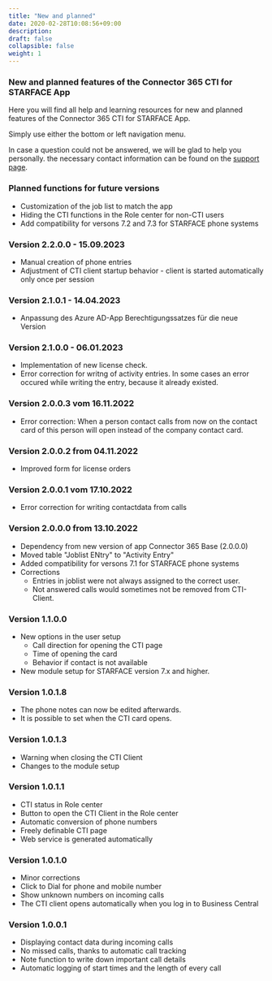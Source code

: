 ```yaml
---
title: "New and planned"
date: 2020-02-28T10:08:56+09:00
description: 
draft: false
collapsible: false
weight: 1
---
```

### New and planned features of the Connector 365 CTI for STARFACE App

Here you will find all help and learning resources for new and planned features of the Connector 365 CTI for STARFACE App.

Simply use either the bottom or left navigation menu.

In case a question could not be answered, we will be glad to help you personally. the necessary contact information can be found on the [support page](en-us/apps/help-and-support/).

### Planned functions for future versions
- Customization of the job list to match the app
- Hiding the CTI functions in the Role center for non-CTI users
- Add compatibility for versons 7.2 and 7.3 for STARFACE phone systems

### Version 2.2.0.0 - 15.09.2023
- Manual creation of phone entries
- Adjustment of CTI client startup behavior - client is started automatically only once per session

### Version 2.1.0.1 - 14.04.2023
- Anpassung des Azure AD-App Berechtigungssatzes für die neue Version
### Version 2.1.0.0 - 06.01.2023
- Implementation of new license check.
- Error correction for writng of activity entries.
  In some cases an error occured while writing the entry, because it already existed.

### Version 2.0.0.3 vom 16.11.2022
 - Error correction: When a person contact calls from now on the contact card of this person will open instead of the company contact card.

### Version 2.0.0.2 from 04.11.2022
 - Improved form for license orders

### Version 2.0.0.1 vom 17.10.2022
- Error correction for writing contactdata from calls

### Version 2.0.0.0 from 13.10.2022
- Dependency from new version of app Connector 365 Base (2.0.0.0)
- Moved table "Joblist ENtry" to "Activity Entry"
- Added compatibility for versons 7.1 for STARFACE phone systems
- Corrections
    - Entries in joblist were not always assigned to the correct user.
    - Not answered calls would sometimes not be removed from CTI-Client.

### Version 1.1.0.0
- New options in the user setup
  - Call direction for opening the CTI page
  - Time of opening the card
  - Behavior if contact is not available
- New module setup for STARFACE version 7.x and higher.

### Version 1.0.1.8
- The phone notes can now be edited afterwards.
- It is possible to set when the CTI card opens.

### Version 1.0.1.3
- Warning when closing the CTI Client
- Changes to the module setup

### Version 1.0.1.1
- CTI status in Role center
- Button to open the CTI Client in the Role center
- Automatic conversion of phone numbers
- Freely definable CTI page
- Web service is generated automatically

### Version 1.0.1.0
- Minor corrections
- Click to Dial for phone and mobile number
- Show unknown numbers on incoming calls
- The CTI client opens automatically when you log in to Business Central

### Version 1.0.0.1
- Displaying contact data during incoming calls
- No missed calls, thanks to automatic call tracking
- Note function to write down important call details
- Automatic logging of start times and the length of every call